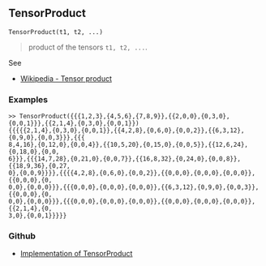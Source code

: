 ## TensorProduct

```
TensorProduct(t1, t2, ...)
```

> product of the tensors `t1, t2, ...`.


See  
* [Wikipedia - Tensor product](https://en.wikipedia.org/wiki/Tensor_product)

### Examples

```
>> TensorProduct({{{1,2,3},{4,5,6},{7,8,9}},{{2,0,0},{0,3,0},{0,0,1}}},{{2,1,4},{0,3,0},{0,0,1}})
{{{{{2,1,4},{0,3,0},{0,0,1}},{{4,2,8},{0,6,0},{0,0,2}},{{6,3,12},{0,9,0},{0,0,3}}},{{{
8,4,16},{0,12,0},{0,0,4}},{{10,5,20},{0,15,0},{0,0,5}},{{12,6,24},{0,18,0},{0,0,
6}}},{{{14,7,28},{0,21,0},{0,0,7}},{{16,8,32},{0,24,0},{0,0,8}},{{18,9,36},{0,27,
0},{0,0,9}}}},{{{{4,2,8},{0,6,0},{0,0,2}},{{0,0,0},{0,0,0},{0,0,0}},{{0,0,0},{0,
0,0},{0,0,0}}},{{{0,0,0},{0,0,0},{0,0,0}},{{6,3,12},{0,9,0},{0,0,3}},{{0,0,0},{0,
0,0},{0,0,0}}},{{{0,0,0},{0,0,0},{0,0,0}},{{0,0,0},{0,0,0},{0,0,0}},{{2,1,4},{0,
3,0},{0,0,1}}}}}
```

### Github

* [Implementation of TensorProduct](https://github.com/axkr/symja_android_library/blob/master/symja_android_library/matheclipse-core/src/main/java/org/matheclipse/core/builtin/TensorFunctions.java#L766) 
